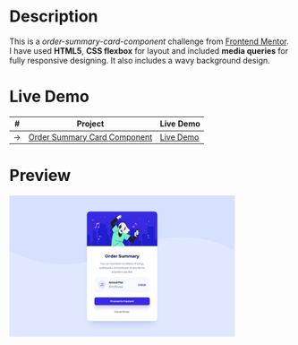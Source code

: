 # Description
This is a <i>order-summary-card-component</i> challenge from <a href="https://www.frontendmentor.io/challenges/order-summary-component-QlPmajDUj" target="_blank">Frontend Mentor</a>.
I have used <b>HTML5</b>, <b>CSS flexbox</b> for layout and included <b>media queries</b> for fully responsive designing. It also includes a wavy background design.

# Live Demo
|  #  | Project                                                                                                                     | Live Demo                                                                           |
| :-: | --------------------------------------------------------------------------------------------------------------------------- | ----------------------------------------------------------------------------------- |
| ->  | [Order Summary Card Component](https://github.com/architkakkar/HTML-CSS/tree/main/order-summary-card-component)             | [Live Demo](https://architkakkar.github.io/HTML-CSS/order-summary-card-component/)  |

# Preview 
<img src="https://github.com/architkakkar/HTML-CSS/blob/main/order-summary-card-component/design/desktop-design.jpg" alt="" width="80%" height="80%" />
